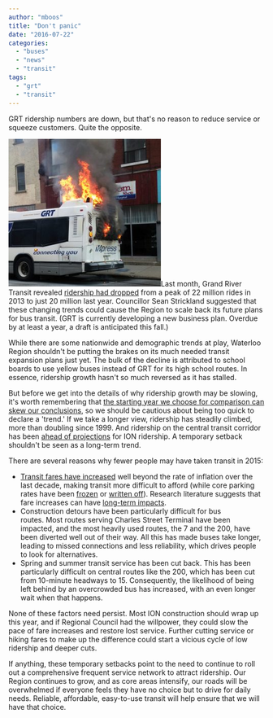 ```yaml
---
author: "mboos"
title: "Don't panic"
date: "2016-07-22"
categories: 
  - "buses"
  - "news"
  - "transit"
tags: 
  - "grt"
  - "transit"
---
```


GRT ridership numbers are down, but that's no reason to reduce service or squeeze customers. Quite the opposite.

<!--more-->

[![GRT bus fire](/images/GRT_bus_fire2-300x290.jpg)](/images/GRT_bus_fire2.jpg)Last month, Grand River Transit revealed [ridership had dropped](https://www.therecord.com/news-story/6758307-region-s-transit-ridership-dip-consistent-with-nationwide-trend/) from a peak of 22 million rides in 2013 to just 20 million last year. Councillor Sean Strickland suggested that these changing trends could cause the Region to scale back its future plans for bus transit. (GRT is currently developing a new business plan. Overdue by at least a year, a draft is anticipated this fall.)

While there are some nationwide and demographic trends at play, Waterloo Region shouldn't be putting the brakes on its much needed transit expansion plans just yet. The bulk of the decline is attributed to school boards to use yellow buses instead of GRT for its high school routes. In essence, ridership growth hasn't so much reversed as it has stalled.

But before we get into the details of why ridership growth may be slowing, it's worth remembering that [the starting year we choose for comparison can skew our conclusions](https://humantransit.org/2016/04/why-the-media-fixation-on-transit-is-failing-stories.html), so we should be cautious about being too quick to declare a 'trend.' If we take a longer view, ridership has steadily climbed, more than doubling since 1999. And ridership on the central transit corridor has been [ahead of projections](https://www.therecord.com/news-story/4347637-lrt-ridership-goals-nearly-reached-on-corridor/) for ION ridership. A temporary setback shouldn't be seen as a long-term trend.

There are several reasons why fewer people may have taken transit in 2015:

- [Transit fares have increased](/blog/2016/06/30/grt-a-brief-history-of-fares/) well beyond the rate of inflation over the last decade, making transit more difficult to afford (while core parking rates have been [frozen](https://www.therecord.com/news-story/6081707-waterloo-freezes-parking-rates-for-2016/) or [written off](https://www.therecord.com/news-story/5966215-kitchener-considers-offering-free-parking-during-lrt-construction/)). Research literature suggests that fare increases can have [long-term impacts](https://www.vtpi.org/tranelas.pdf).
- Construction detours have been particularly difficult for bus routes. Most routes serving Charles Street Terminal have been impacted, and the most heavily used routes, the 7 and the 200, have been diverted well out of their way. All this has made buses take longer, leading to missed connections and less reliability, which drives people to look for alternatives.
- Spring and summer transit service has been cut back. This has been particularly difficult on central routes like the 200, which has been cut from 10-minute headways to 15. Consequently, the likelihood of being left behind by an overcrowded bus has increased, with an even longer wait when that happens.

None of these factors need persist. Most ION construction should wrap up this year, and if Regional Council had the willpower, they could slow the pace of fare increases and restore lost service. Further cutting service or hiking fares to make up the difference could start a vicious cycle of low ridership and deeper cuts.

If anything, these temporary setbacks point to the need to continue to roll out a comprehensive frequent service network to attract ridership. Our Region continues to grow, and as core areas intensify, our roads will be overwhelmed if everyone feels they have no choice but to drive for daily needs. Reliable, affordable, easy-to-use transit will help ensure that we will have that choice.
